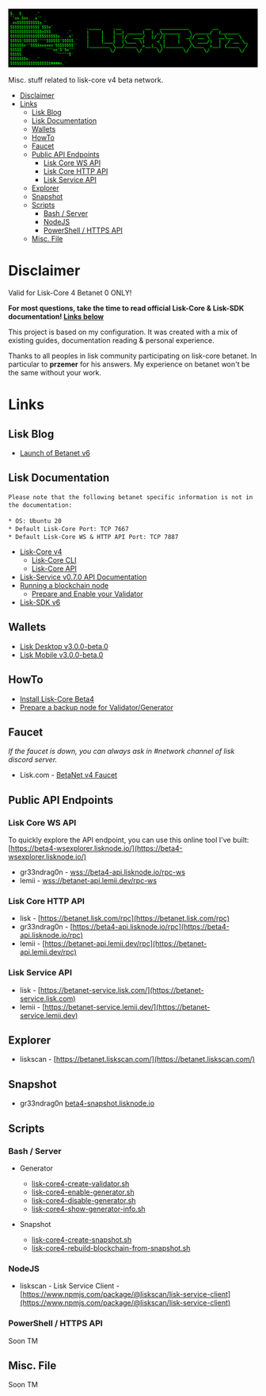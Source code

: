 ![##Images_README_Header##](./PNG/Header.png)

Misc. stuff related to lisk-core v4 beta network.


- [Disclaimer](#disclaimer)
- [Links](#links)
  - [Lisk Blog](#lisk-blog)
  - [Lisk Documentation](#lisk-documentation)
  - [Wallets](#wallets)
  - [HowTo](#howto)
  - [Faucet](#faucet)
  - [Public API Endpoints](#public-api-endpoints)
    - [Lisk Core WS API](#lisk-core-ws-api)
    - [Lisk Core HTTP API](#lisk-core-http-api)
    - [Lisk Service API](#lisk-service-api)
  - [Explorer](#explorer)
  - [Snapshot](#snapshot)
  - [Scripts](#scripts)
    - [Bash / Server](#bash--server)
    - [NodeJS](#nodejs)
    - [PowerShell / HTTPS API](#powershell--https-api)
  - [Misc. File](#misc-file)

# Disclaimer

Valid for Lisk-Core 4 Betanet 0 ONLY!

**For most questions, take the time to read official Lisk-Core & Lisk-SDK documentation! [Links below](#documentation)**

This project is based on my configuration.
It was created with a mix of existing guides, documentation reading & personal experience.

Thanks to all peoples in lisk community participating on lisk-core betanet.
In particular to **przemer** for his answers.
My experience on betanet won't be the same without your work.

# Links

## Lisk Blog

* [Launch of Betanet v6](https://lisk.com/blog/posts/launch-of-betanet-v6)

## Lisk Documentation

```
Please note that the following betanet specific information is not in the documentation:

* OS: Ubuntu 20
* Default Lisk-Core Port: TCP 7667
* Default Lisk-Core WS & HTTP API Port: TCP 7887
```

* [Lisk-Core v4](https://lisk.com/documentation/lisk-core/v4/index.html)
  * [Lisk-Core CLI](https://lisk.com/documentation/lisk-core/v4/core-cli.html)
  * [Lisk-Core API](https://lisk.com/documentation/beta/api/lisk-node-rpc.html)
* [Lisk-Service v0.7.0 API Documentation](https://github.com/LiskHQ/lisk-service/blob/v0.7.0-beta.1/docs/api/version3.md#lisk-service-api-documentation)
* [Running a blockchain node](https://lisk.com/documentation/beta/run-blockchain/index.html)
  * [Prepare and Enable your Validator](https://lisk.com/documentation/beta/run-blockchain/become-a-validator.html)
* [Lisk-SDK v6](https://lisk.com/documentation/lisk-sdk/v6/index.html)

## Wallets

* [Lisk Desktop v3.0.0-beta.0](https://github.com/LiskHQ/lisk-desktop/releases/tag/v3.0.0-beta.0)
* [Lisk Mobile v3.0.0-beta.0](https://github.com/LiskHQ/lisk-mobile/releases/tag/v3.0.0-beta.0)

## HowTo

* [Install Lisk-Core Beta4](./MD/InstallLiskCore.md)
* [Prepare a backup node for Validator/Generator](./MD/PrepareGeneratorBackupNode.md)

## Faucet

*If the faucet is down, you can always ask in #network channel of lisk discord server.*

* Lisk.com - [BetaNet v4 Faucet](https://betanet-faucet.lisk.com/)

## Public API Endpoints

### Lisk Core WS API

To quickly explore the API endpoint, you can use this online tool I've built: [https://beta4-wsexplorer.lisknode.io/](https://beta4-wsexplorer.lisknode.io/)

* gr33ndrag0n - [wss://beta4-api.lisknode.io/rpc-ws](wss://beta4-api.lisknode.io/rpc-ws)
* lemii - [wss://betanet-api.lemii.dev/rpc-ws](wss://betanet-api.lemii.dev/rpc-ws)

### Lisk Core HTTP API

* lisk - [https://betanet.lisk.com/rpc](https://betanet.lisk.com/rpc)
* gr33ndrag0n - [https://beta4-api.lisknode.io/rpc](https://beta4-api.lisknode.io/rpc)
* lemii - [https://betanet-api.lemii.dev/rpc](https://betanet-api.lemii.dev/rpc)

### Lisk Service API

* lisk - [https://betanet-service.lisk.com/](https://betanet-service.lisk.com)
* lemii - [https://betanet-service.lemii.dev/](https://betanet-service.lemii.dev)

## Explorer

* liskscan - [https://betanet.liskscan.com/](https://betanet.liskscan.com/)

## Snapshot

* gr33ndrag0n [beta4-snapshot.lisknode.io](https://beta4-snapshot.lisknode.io/)

## Scripts

### Bash / Server

* Generator
  * [lisk-core4-create-validator.sh](./SH/lisk-core4-create-validator.sh)
  * [lisk-core4-enable-generator.sh](./SH/lisk-core4-enable-generator.sh)
  * [lisk-core4-disable-generator.sh](./SH/lisk-core4-disable-generator.sh)
  * [lisk-core4-show-generator-info.sh](./SH/lisk-core4-show-generator-info.sh)

* Snapshot
  * [lisk-core4-create-snapshot.sh](./SH/lisk-core4-create-snapshot.sh)
  * [lisk-core4-rebuild-blockchain-from-snapshot.sh](./SH/lisk-core4-rebuild-blockchain-from-snapshot.sh)

### NodeJS

* liskscan - Lisk Service Client - [https://www.npmjs.com/package/@liskscan/lisk-service-client](https://www.npmjs.com/package/@liskscan/lisk-service-client)

### PowerShell / HTTPS API

Soon TM

## Misc. File

Soon TM
